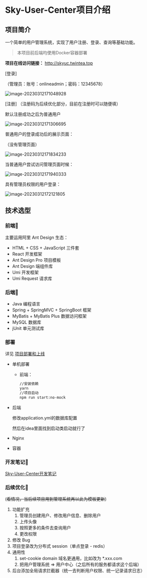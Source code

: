 # Sky-User-Center项目介绍

## 项目简介

一个简单的用户管理系统，实现了用户注册、登录、查询等基础功能。

>  本项目前后端均使用Docker容器部署

**项目在线访问链接：** http://skyuc.twintea.top



[登录]

（管理员：账号：onlineadmin；密码：12345678）

![image-20230312171048928](https://img.twintea.top/Projects_Notes/sky-user-center-readme/202303121800164.png)



[注册] （注册码为后续优化部分，目前在注册时可以随便填）

默认注册成功之后为普通用户

![image-20230312171306695](https://img.twintea.top/Projects_Notes/sky-user-center-readme/202303121800165.png)



普通用户的登录成功后的展示页面：

（没有管理页面）

![image-20230312171834233](https://img.twintea.top/Projects_Notes/sky-user-center-readme/202303121800166.png)



当普通用户尝试访问管理页面时候：

![image-20230312171940333](https://img.twintea.top/Projects_Notes/sky-user-center-readme/202303121800167.png)





具有管理员权限的用户登录：

![image-20230312172121805](https://img.twintea.top/Projects_Notes/sky-user-center-readme/202303121800168.png)





## 技术选型

### 前端🐜

主要运用阿里 Ant Design 生态：



- HTML + CSS + JavaScript 三件套
- React 开发框架
- Ant Design Pro 项目模板
- Ant Design 端组件库
- Umi 开发框架
- Umi Request 请求库



### 后端🍃

- Java 编程语言
- Spring + SpringMVC + SpringBoot 框架
- MyBatis + MyBatis Plus 数据访问框架
- MySQL 数据库
- jUnit 单元测试库



### 部署

详见
[项目部署和上线](https://blog.twintea.top/2023/03/08/%E9%A1%B9%E7%9B%AE%E9%83%A8%E7%BD%B2%E5%92%8C%E4%B8%8A%E7%BA%BF/)


- 单机部署

    - 前端：

      ```bash
      //安装依赖
      yarn
      //项目启动
      npm run start:no-mock
      ```



- 后端

  修改application.yml的数据库配置

  然后在idea里面找到启动类启动就行了



- Nginx

- 容器



### 开发笔记🤔

[Sky-User-Center开发笔记](https://blog.twintea.top/2023/03/08/%E7%94%A8%E6%88%B7%E4%B8%AD%E5%BF%83%E5%BC%80%E5%8F%91%E7%AC%94%E8%AE%B0/)



### 后续优化🤭

(~~看情况，当后续项目用到管理系统再以此为模板更新~~)

1. 功能扩充
    1. 管理员创建用户、修改用户信息、删除用户
    2. 上传头像
    3. 按照更多的条件去查询用户
    4. 更改权限
2. 修改 Bug
3. 项目登录改为分布式 session（单点登录 - redis）
4. 通用性
    1. set-cookie domain 域名更通用，比如改为 *.xxx.com
    2. 把用户管理系统 => 用户中心（之后所有的服务都请求这个后端）
5. 后台添加全局请求拦截器（统一去判断用户权限、统一记录请求日志）